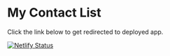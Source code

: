 # My Contact List

Click the link below to get redirected to deployed app.

[![Netlify Status](https://api.netlify.com/api/v1/badges/85162bbd-907d-49ad-83f9-f26c69f5e450/deploy-status)](stevenscontactlist.netlify.app)
